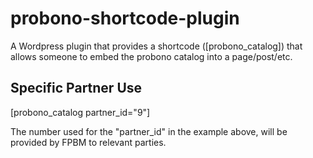 # probono-shortcode-plugin

A Wordpress plugin that provides a shortcode ([probono_catalog]) that allows someone to embed the probono catalog into a page/post/etc.

## Specific Partner Use

[probono_catalog partner_id="9"]

The number used for the "partner_id" in the example above, will be provided by FPBM to relevant parties.